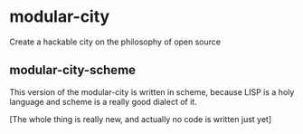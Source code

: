 # modular-city
Create a hackable city on the philosophy of open source
## modular-city-scheme
This version of the modular-city is written in scheme, because LISP is a 
holy language and scheme is a really good dialect of it.

[The whole thing is really new, and actually no code is written just yet]
